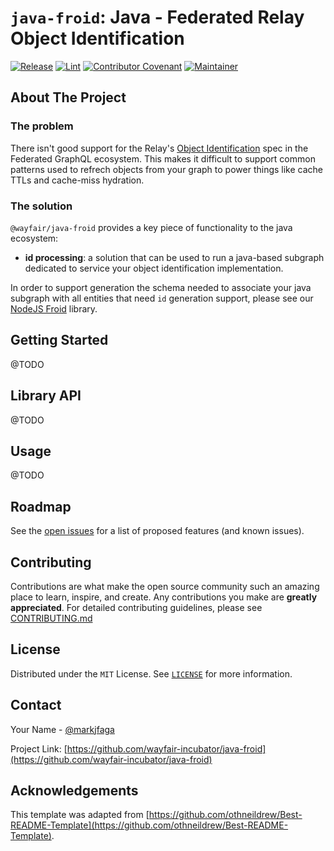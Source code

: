 # `java-froid`: Java - Federated Relay Object Identification

[![Release](https://img.shields.io/github/v/release/wayfair-incubator/java-froid?display_name=tag)](CHANGELOG.md)
[![Lint](https://github.com/wayfair-incubator/java-froid/actions/workflows/lint.yml/badge.svg?branch=main)](https://github.com/wayfair-incubator/java-froid/actions/workflows/lint.yml)
[![Contributor Covenant](https://img.shields.io/badge/Contributor%20Covenant-2.0-4baaaa.svg)](CODE_OF_CONDUCT.md)
[![Maintainer](https://img.shields.io/badge/Maintainer-Wayfair-7F187F)](https://wayfair.github.io)

## About The Project

### The problem

There isn't good support for the Relay's [Object Identification] spec in the
Federated GraphQL ecosystem. This makes it difficult to support common patterns
used to refrech objects from your graph to power things like cache TTLs and
cache-miss hydration.

### The solution

`@wayfair/java-froid` provides a key piece of functionality to the java
ecosystem:

- **id processing**: a solution that can be used to run a java-based subgraph
  dedicated to service your object identification implementation.

In order to support generation the schema needed to associate your java subgraph
with all entities that need `id` generation support, please see our [NodeJS
Froid] library.

## Getting Started

@TODO

## Library API

@TODO

## Usage

@TODO

## Roadmap

See the [open issues](https://github.com/wayfair-incubator/java-froid/issues)
for a list of proposed features (and known issues).

## Contributing

Contributions are what make the open source community such an amazing place to
learn, inspire, and create. Any contributions you make are **greatly
appreciated**. For detailed contributing guidelines, please see
[CONTRIBUTING.md](CONTRIBUTING.md)

## License

Distributed under the `MIT` License. See [`LICENSE`][license] for more
information.

## Contact

Your Name - [@markjfaga](https://twitter.com/markjfaga)

Project Link:
[https://github.com/wayfair-incubator/java-froid](https://github.com/wayfair-incubator/java-froid)

## Acknowledgements

This template was adapted from
[https://github.com/othneildrew/Best-README-Template](https://github.com/othneildrew/Best-README-Template).

[license]: https://github.com/wayfair-incubator/java-froid/blob/main/LICENSE
[object identification]:
  https://relay.dev/docs/guides/graphql-server-specification/#object-identification
[nodejs froid]: https://github.com/wayfair-incubator/node-froid
